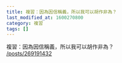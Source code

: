 ```yaml
---
title: 複習：因為因信稱義，所以我可以胡作非為？
last_modified_at: 1600270800
category: 複習
tags: []
---
```


<p>複習：因為因信稱義，所以我可以胡作非為？<br>
<a href="/posts/269191432" target="_blank">/posts/269191432</a></p>

<p>&nbsp;</p>

